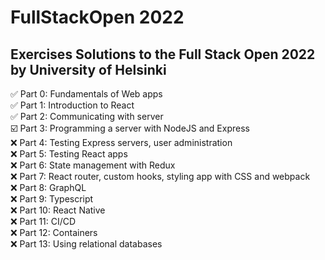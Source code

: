 # FullStackOpen 2022

## Exercises Solutions to the Full Stack Open 2022 by University of Helsinki

✅ Part 0:  Fundamentals of Web apps
<br/>
✅ Part 1:  Introduction to React 
<br/>
✅ Part 2:  Communicating with server 
<br/>
☑️ Part 3:  Programming a server with NodeJS and Express 
<br/>
❌ Part 4:  Testing Express servers, user administration 
<br/>
❌ Part 5:  Testing React apps 
<br/>
❌ Part 6:  State management with Redux 
<br/>
❌ Part 7:  React router, custom hooks, styling app with CSS and webpack 
<br/>
❌ Part 8:  GraphQL 
<br/>
❌ Part 9:  Typescript 
<br/>
❌ Part 10: React Native 
<br/>
❌ Part 11: CI/CD 
<br/>
❌ Part 12: Containers
<br/>
❌ Part 13: Using relational databases 
<br/>
